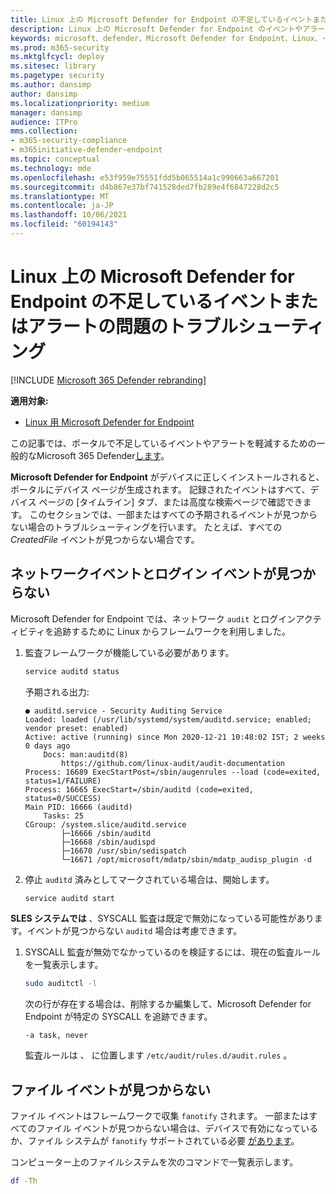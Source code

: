 ```yaml
---
title: Linux 上の Microsoft Defender for Endpoint の不足しているイベントまたはアラートの問題のトラブルシューティング
description: Linux 上の Microsoft Defender for Endpoint のイベントやアラートの問題が見つからない場合のトラブルシューティングを行います。
keywords: microsoft、defender、Microsoft Defender for Endpoint、Linux、イベント
ms.prod: m365-security
ms.mktglfcycl: deploy
ms.sitesec: library
ms.pagetype: security
ms.author: dansimp
author: dansimp
ms.localizationpriority: medium
manager: dansimp
audience: ITPro
mms.collection:
- m365-security-compliance
- m365initiative-defender-endpoint
ms.topic: conceptual
ms.technology: mde
ms.openlocfilehash: e53f959e75551fdd5b065514a1c990663a667201
ms.sourcegitcommit: d4b867e37bf741528ded7fb289e4f6847228d2c5
ms.translationtype: MT
ms.contentlocale: ja-JP
ms.lasthandoff: 10/06/2021
ms.locfileid: "60194143"
---
```

# <a name="troubleshoot-missing-events-or-alerts-issues-for-microsoft-defender-for-endpoint-on-linux"></a>Linux 上の Microsoft Defender for Endpoint の不足しているイベントまたはアラートの問題のトラブルシューティング

[!INCLUDE [Microsoft 365 Defender rebranding](../../includes/microsoft-defender.md)]

**適用対象:**

- [Linux 用 Microsoft Defender for Endpoint](microsoft-defender-endpoint-linux.md)

この記事では、ポータルで不足しているイベントやアラートを軽減するための一般的なMicrosoft 365 Defender[します](https://security.microsoft.com/)。

**Microsoft Defender for Endpoint** がデバイスに正しくインストールされると、ポータルにデバイス ページが生成されます。  記録されたイベントはすべて、デバイス ページの [タイムライン] タブ、または高度な検索ページで確認できます。 このセクションでは、一部またはすべての予期されるイベントが見つからない場合のトラブルシューティングを行います。
たとえば、すべての _CreatedFile_ イベントが見つからない場合です。

## <a name="missing-network-and-login-events"></a>ネットワークイベントとログイン イベントが見つからない

Microsoft Defender for Endpoint では、ネットワーク `audit` とログインアクティビティを追跡するために Linux からフレームワークを利用しました。

1. 監査フレームワークが機能している必要があります。

    ```bash
    service auditd status
    ```

    予期される出力:

    ```output
    ● auditd.service - Security Auditing Service
    Loaded: loaded (/usr/lib/systemd/system/auditd.service; enabled; vendor preset: enabled)
    Active: active (running) since Mon 2020-12-21 10:48:02 IST; 2 weeks 0 days ago
        Docs: man:auditd(8)
            https://github.com/linux-audit/audit-documentation
    Process: 16689 ExecStartPost=/sbin/augenrules --load (code=exited, status=1/FAILURE)
    Process: 16665 ExecStart=/sbin/auditd (code=exited, status=0/SUCCESS)
    Main PID: 16666 (auditd)
        Tasks: 25
    CGroup: /system.slice/auditd.service
            ├─16666 /sbin/auditd
            ├─16668 /sbin/audispd
            ├─16670 /usr/sbin/sedispatch
            └─16671 /opt/microsoft/mdatp/sbin/mdatp_audisp_plugin -d
    ```

2. 停止 `auditd` 済みとしてマークされている場合は、開始します。

    ```bash
    service auditd start
    ```

**SLES システムでは** 、SYSCALL 監査は既定で無効になっている可能性があります。イベントが見つからない `auditd` 場合は考慮できます。

1. SYSCALL 監査が無効でなかっているのを検証するには、現在の監査ルールを一覧表示します。

    ```bash
    sudo auditctl -l
    ```

    次の行が存在する場合は、削除するか編集して、Microsoft Defender for Endpoint が特定の SYSCALL を追跡できます。

    ```output
    -a task, never
    ```

    監査ルールは 、 に位置します `/etc/audit/rules.d/audit.rules` 。

## <a name="missing-file-events"></a>ファイル イベントが見つからない

ファイル イベントはフレームワークで収集 `fanotify` されます。 一部またはすべてのファイル イベントが見つからない場合は、デバイスで有効になっているか、ファイル システムが `fanotify` サポートされている必要 [があります](microsoft-defender-endpoint-linux.md#system-requirements)。

コンピューター上のファイルシステムを次のコマンドで一覧表示します。

```bash
df -Th
```
